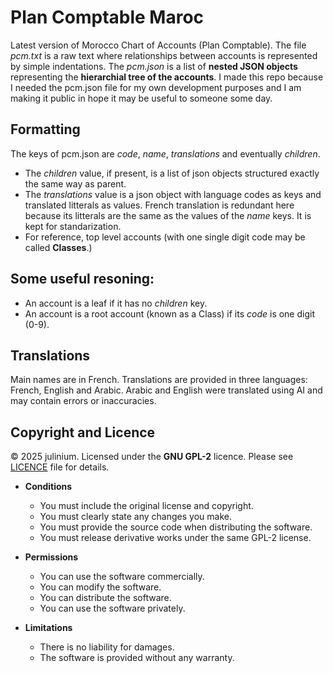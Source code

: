 # Plan Comptable Maroc

Latest version of Morocco Chart of Accounts (Plan Comptable). The file *pcm.txt* is a raw text where relationships between accounts is represented by simple indentations. The *pcm.json* is a list of **nested JSON objects** representing the **hierarchial tree of the accounts**. I made this repo because I needed the pcm.json file for my own development purposes and I am making it public in hope it may be useful to someone some day.
## Formatting
The keys of pcm.json are *code*, *name*, *translations* and eventually *children*. 
- The *children* value, if present, is a list of json objects structured exactly the same way as parent.
- The *translations* value is a json object with language codes as keys and translated litterals as values. French translation is redundant here because its litterals are the same as the values of the *name* keys. It is kept for standarization.
- For reference, top level accounts (with one single digit code may be called **Classes**.)
## Some useful resoning:
- An account is a leaf if it has no *children* key.
- An account is a root account (known as a Class) if its *code* is one digit (0-9).
## Translations
Main names are in French. Translations are provided in three languages: French, English and Arabic. 
Arabic and English were translated using AI and may contain errors or inaccuracies.

## Copyright and Licence
© 2025 julinium. Licensed under the **GNU GPL-2** licence. Please see [LICENCE](https://github.com/Julinium/plan_comptable_maroc/blob/main/LICENSE) file for details. 

- **Conditions**
  - You must include the original license and copyright.
  - You must clearly state any changes you make.
  - You must provide the source code when distributing the software.
  - You must release derivative works under the same GPL-2 license.

- **Permissions**
  - You can use the software commercially.
  - You can modify the software.
  - You can distribute the software.
  - You can use the software privately.

- **Limitations**
  - There is no liability for damages.
  - The software is provided without any warranty.
